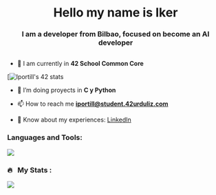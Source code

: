 <h1 align="center">Hello my name is Iker</h1>
<h3 align="center">I am a developer from Bilbao, focused on become an AI developer </h3>
<div id="badges"><img src="https://komarev.com/ghpvc/?username=Iportill2&style=flat-square&color=red" alt=""/></div>

- 🔭 I am currently in  **42 School Common Core**

[![Iportill's 42 stats](https://profile.intra.42.fr/users/iportill)

- 🌱 I’m doing proyects in **C y Python**

- 📫 How to reach me **iportill@student.42urduliz.com**

- 📄 Know about my experiences: [LinkedIn](https://www.linkedin.com/in/iker-portillo/)



<h3 align="left">Languages and Tools:</h3>
  <p align="left">
    <img src="https://skillicons.dev/icons?i=c,github,vscode,python,linux">
   
  </p>

### 🔥 &nbsp; My Stats :
<img align="center" src="https://github-readme-stats.vercel.app/api/top-langs/?username=iportill2&layout=compact&theme=blue-green"/>
<!--
**bdemada/bdemada** is a ✨ _special_ ✨ repository because its `README.md` (this file) appears on your GitHub profile.

Here are some ideas to get you started:

- 🔭 I’m currently working on ...
- 🌱 I’m currently learning ...
- 👯 I’m looking to collaborate on ...
- 🤔 I’m looking for help with ...
- 💬 Ask me about ...
- 📫 How to reach me: ...
- 😄 Pronouns: ...
- ⚡ Fun fact: ...
-->
